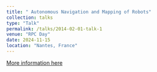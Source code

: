 ```yaml
---
title: " Autonomous Navigation and Mapping of Robots"
collection: talks
type: "Talk"
permalink: /talks/2014-02-01-talk-1
venue: "RPC Day"
date: 2024-11-15
location: "Nantes, France"
---
```


[More information here](http://www.ls2n.fr/pole/rpc/?lang=en)